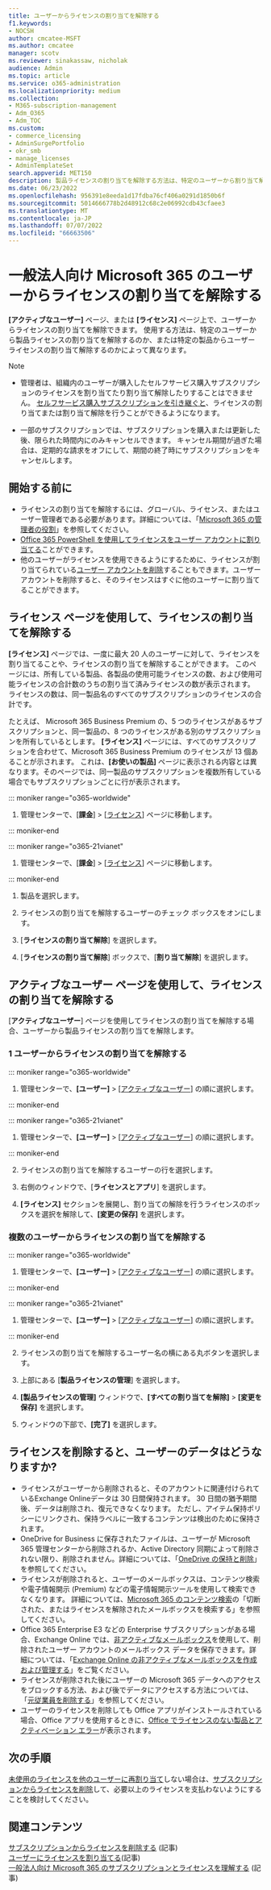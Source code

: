 ```yaml
---
title: ユーザーからライセンスの割り当てを解除する
f1.keywords:
- NOCSH
author: cmcatee-MSFT
ms.author: cmcatee
manager: scotv
ms.reviewer: sinakassaw, nicholak
audience: Admin
ms.topic: article
ms.service: o365-administration
ms.localizationpriority: medium
ms.collection:
- M365-subscription-management
- Adm_O365
- Adm_TOC
ms.custom:
- commerce_licensing
- AdminSurgePortfolio
- okr_smb
- manage_licenses
- AdminTemplateSet
search.appverid: MET150
description: 製品ライセンスの割り当てを解除する方法は、特定のユーザーから割り当て解除するのか、それとも特定の製品から割り当てを解除するのかによって異なります。
ms.date: 06/23/2022
ms.openlocfilehash: 956391e8eeda1d17fdba76cf406a0291d1850b6f
ms.sourcegitcommit: 5014666778b2d48912c68c2e06992cdb43cfaee3
ms.translationtype: MT
ms.contentlocale: ja-JP
ms.lasthandoff: 07/07/2022
ms.locfileid: "66663506"
---
```

# <a name="unassign-microsoft-365-licenses-from-users"></a>一般法人向け Microsoft 365 のユーザーからライセンスの割り当てを解除する

**[アクティブなユーザー]** ページ、または **[ライセンス]** ページ上で、ユーザーからライセンスの割り当てを解除できます。 使用する方法は、特定のユーザーから製品ライセンスの割り当てを解除するのか、または特定の製品からユーザー ライセンスの割り当て解除するのかによって異なります。

> [!NOTE]
> 
> - 管理者は、組織内のユーザーが購入したセルフサービス購入サブスクリプションのライセンスを割り当てたり割り当て解除したりすることはできません。 [セルフサービス購入サブスクリプションを引き継ぐと](../../commerce/subscriptions/manage-self-service-purchases-admins.md#take-over-a-self-service-purchase-subscription)、ライセンスの割り当てまたは割り当て解除を行うことができるようになります。
> 
> - 一部のサブスクリプションでは、サブスクリプションを購入または更新した後、限られた時間内にのみキャンセルできます。 キャンセル期間が過ぎた場合は、定期的な請求をオフにして、期間の終了時にサブスクリプションをキャンセルします。

## <a name="before-you-begin"></a>開始する前に

- ライセンスの割り当てを解除するには、グローバル、ライセンス、またはユーザー管理者である必要があります。詳細については、「[Microsoft 365 の管理者の役割](../add-users/about-admin-roles.md)」を参照してください。
- [Office 365 PowerShell を使用してライセンスをユーザー アカウントに割り当てる](../../enterprise/remove-licenses-from-user-accounts-with-microsoft-365-powershell.md)ことができます。
- 他のユーザーがライセンスを使用できるようにするために、ライセンスが割り当てられている[ユーザー アカウントを削除](../add-users/delete-a-user.md)することもできます。ユーザー アカウントを削除すると、そのライセンスはすぐに他のユーザーに割り当てることができます。

## <a name="use-the-licenses-page-to-unassign-licenses"></a>ライセンス ページを使用して、ライセンスの割り当てを解除する

**[ライセンス]** ページでは、一度に最大 20 人のユーザーに対して、ライセンスを割り当てることや、ライセンスの割り当てを解除することができます。 このページには、所有している製品、各製品の使用可能ライセンスの数、および使用可能ライセンスの合計数のうちの割り当て済みライセンスの数が表示されます。 ライセンスの数は、同一製品名のすべてのサブスクリプションのライセンスの合計です。

たとえば、 Microsoft 365 Business Premium の、5 つのライセンスがあるサブスクリプションと、同一製品の、8 つのライセンスがある別のサブスクリプションを所有しているとします。 **[ライセンス]** ページには、すべてのサブスクリプションを合わせて、Microsoft 365 Business Premium のライセンスが 13 個あることが示されます。 これは、**[お使いの製品]** ページに表示される内容とは異なります。そのページでは、同一製品のサブスクリプションを複数所有している場合でもサブスクリプションごとに行が表示されます。

::: moniker range="o365-worldwide"

1. 管理センターで、[**課金**] \> [<a href="https://go.microsoft.com/fwlink/p/?linkid=842264" target="_blank">ライセンス</a>] ページに移動します。

::: moniker-end

::: moniker range="o365-21vianet"

1. 管理センターで、[**課金**] \> [<a href="https://go.microsoft.com/fwlink/p/?linkid=850625" target="_blank">ライセンス</a>] ページに移動します。

::: moniker-end

1. 製品を選択します。

2. ライセンスの割り当てを解除するユーザーのチェック ボックスをオンにします。

3. [**ライセンスの割り当て解除**] を選択します。

4. [**ライセンスの割り当て解除**] ボックスで、[**割り当て解除**] を選択します。

## <a name="use-the-active-users-page-to-unassign-licenses"></a>アクティブなユーザー ページを使用して、ライセンスの割り当てを解除する

[**アクティブなユーザー**] ページを使用してライセンスの割り当てを解除する場合、ユーザーから製品ライセンスの割り当てを解除します。

### <a name="unassign-licenses-from-one-user"></a>1 ユーザーからライセンスの割り当てを解除する

::: moniker range="o365-worldwide"

1. 管理センターで、**[ユーザー]** \> <a href="https://go.microsoft.com/fwlink/p/?linkid=834822" target="_blank">[アクティブなユーザー]</a> の順に選択します。

::: moniker-end

::: moniker range="o365-21vianet"

1. 管理センターで、**[ユーザー]** \> <a href="https://go.microsoft.com/fwlink/p/?linkid=850628" target="_blank">[アクティブなユーザー]</a> の順に選択します。

::: moniker-end

2. ライセンスの割り当てを解除するユーザーの行を選択します。

3. 右側のウィンドウで、[**ライセンスとアプリ**] を選択します。

4. **[ライセンス]** セクションを展開し、割り当ての解除を行うライセンスのボックスを選択を解除して、**[変更の保存]** を選択します。

### <a name="unassign-licenses-from-multiple-users"></a>複数のユーザーからライセンスの割り当てを解除する

::: moniker range="o365-worldwide"

1. 管理センターで、**[ユーザー]** \> <a href="https://go.microsoft.com/fwlink/p/?linkid=834822" target="_blank">[アクティブなユーザー]</a> の順に選択します。

::: moniker-end

::: moniker range="o365-21vianet"

1. 管理センターで、**[ユーザー]** \> <a href="https://go.microsoft.com/fwlink/p/?linkid=850628" target="_blank">[アクティブなユーザー]</a> の順に選択します。

::: moniker-end

2. ライセンスの割り当てを解除するユーザー名の横にある丸ボタンを選択します。

3. 上部にある [**製品ライセンスの管理**] を選択します。

4. **[製品ライセンスの管理]** ウィンドウで、**[すべての割り当てを解除]** > **[変更を保存]** を選択します。

5. ウィンドウの下部で、**[完了]** を選択します。  

## <a name="what-happens-to-a-users-data-when-you-remove-their-license"></a>ライセンスを削除すると、ユーザーのデータはどうなりますか?

- ライセンスがユーザーから削除されると、そのアカウントに関連付けられているExchange Onlineデータは 30 日間保持されます。 30 日間の猶予期間後、データは削除され、復元できなくなります。 ただし、アイテム保持ポリシーにリンクされ、保持ラベルに一致するコンテンツは検出のために保持されます。
- OneDrive for Business に保存されたファイルは、ユーザーが Microsoft 365 管理センターから削除されるか、Active Directory 同期によって削除されない限り、削除されません。詳細については、「[OneDrive の保持と削除](/onedrive/retention-and-deletion)」を参照してください。
- ライセンスが削除されると、ユーザーのメールボックスは、コンテンツ検索や電子情報開示 (Premium) などの電子情報開示ツールを使用して検索できなくなります。 詳細については、[Microsoft 365 のコンテンツ検索](../../compliance/content-search.md)の「切断された、またはライセンスを解除されたメールボックスを検索する」を参照してください。
- Office 365 Enterprise E3 などの Enterprise サブスクリプションがある場合、Exchange Online では、[非アクティブなメールボックス](../../compliance/inactive-mailboxes-in-office-365.md)を使用して、削除されたユーザー アカウントのメールボックス データを保存できます。詳細については、「[Exchange Online の非アクティブなメールボックスを作成および管理する](../../compliance/create-and-manage-inactive-mailboxes.md)」をご覧ください。
- ライセンスが削除された後にユーザーの Microsoft 365 データへのアクセスをブロックする方法、および後でデータにアクセスする方法については、「[元従業員を削除する](../add-users/remove-former-employee.md)」を参照してください。
- ユーザーのライセンスを削除しても Office アプリがインストールされている場合、Office アプリを使用するときに、[Office でライセンスのない製品とアクティベーション エラー](https://support.microsoft.com/office/0d23d3c0-c19c-4b2f-9845-5344fedc4380)が表示されます。

## <a name="next-steps"></a>次の手順

[未使用のライセンスを他のユーザーに再割り当て](assign-licenses-to-users.md)しない場合は、[サブスクリプションからライセンスを削除](../../commerce/licenses/buy-licenses.md)して、必要以上のライセンスを支払わないようにすることを検討してください。

## <a name="related-content"></a>関連コンテンツ

[サブスクリプションからライセンスを削除する](../../commerce/licenses/buy-licenses.md) (記事)\
[ユーザーにライセンスを割り当てる](assign-licenses-to-users.md)(記事)\
[一般法人向け Microsoft 365 のサブスクリプションとライセンスを理解する](../../commerce/licenses/subscriptions-and-licenses.md) (記事)
